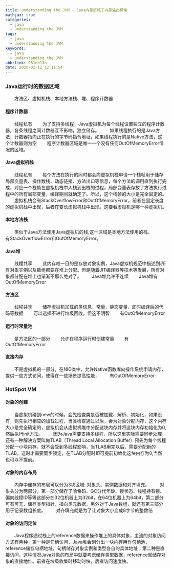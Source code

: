 ```yaml
---
title: understanding the JVM - Java内存区域于内存溢出异常
mathjax: true
categories:
  - java
  - understanding the JVM
tags:
  - java
  - understanding the JVM
keywords:
  - java
  - understanding the JVM
abbrlink: 981eb13a
date: 2020-02-12 12:11:54
---
```


### Java运行时的数据区域
&emsp;&emsp;方法区、虚拟机栈、本地方法栈、堆、程序计数器

#### 程序计数器
&emsp;&emsp;线程私有
&emsp;&emsp;为了支持多线程，Java虚拟机为每个线程设置独立的程序计数器，各条线程之间计数器互不影响，独立储存。
&emsp;&emsp;如果线程执行的是Java方法，计数器指向正在执行的字节码指令地址，如果线程执行的是Native方法，这个计数器则为空
&emsp;&emsp;程序计数器区域是唯一一个没有任何OutOfMemoryError情况的区域。

<!---more-->
#### Java虚拟机栈
&emsp;&emsp;线程私有
&emsp;&emsp;每个方法在执行的同时都会向虚拟机栈申请一个栈帧用于储存局部变量表、操作数栈、动态链接、方法出口等信息，每个方法的调用直到执行完成，对应一个栈帧在虚拟机栈中入栈到出栈的过程，局部变量表存放了方法执行过程中的所有局部变量，编译期间就确定了。所以，这个栈帧的大小是完全固定的。
&emsp;&emsp;虚拟机栈会有StackOverflowError和OutOfMemoryError，前者在固定长度的虚拟机栈中出现，后者在变长虚拟机栈中出现。这要看虚拟机是哪一种虚拟机。

#### 本地方法栈
&emsp;&emsp;类似于Java方法使用Java虚拟机的栈,这一区域是本地方法使用的栈。
&emsp;&emsp;有StackOverflowError和OutOfMemoryError。

#### Java堆
&emsp;&emsp;线程共享
&emsp;&emsp;此内存唯一目的是存放对象实例，Java虚拟机规范中描述到:所有对象实例以及数组都要在堆上分配。但是随着JIT编译器等技术等发展，所有对象都分配在堆上也渐渐不那么绝对了。
&emsp;&emsp;Java堆允许不连续
&emsp;&emsp;Java堆有OutOfMemoryError


#### 方法区
&emsp;&emsp;线程共享
&emsp;&emsp;储存虚拟机加载的类信息，常量，静态变量，即时编译后的代码等数据
&emsp;&emsp;可以选择不进行垃圾回收，但这不明智
&emsp;&emsp;有OutOfMemoryError


#### 运行时常量池
&emsp;&emsp;是方法区的一部分
&emsp;&emsp;允许在程序运行时创建常量
&emsp;&emsp;有OutOfMemoryError

#### 直接内存
&emsp;&emsp;不是虚拟机的一部分，在NIO类中，允许Native函数库向操作系统申请内存，提供一些方式访问，使得在一些场景提高性能，
&emsp;&emsp;有OutOfMemoryError

### HotSpot VM
#### 对象的创建
&emsp;&emsp;当虚拟机碰到new的时候，会先检查类是否被加载、解析、初始化，如果没有，则先执行相应的加载过程，当类检查通过以后，会为对象分配内存，这个内存大小是完全确定的，虚拟机会从虚拟机堆中分配这块内存并将这块内存初始化为0,然后执行init方法。
&emsp;&emsp;因为Java需要支持多线程，所以这里实际需要同步处理，还有一种解决方案叫做TLAB（Thread Local Allocation Buffer）预先为每个线程分配一小块内存，就不会受到多线程影响，当TLAB用完以后，需要分配新的TLAB，这时才需要同步锁定，在TLAB分配时即可提前初始化这块内存为0,当然也可以不提前。


#### 对象的内存布局
&emsp;&emsp;内存中储存的布局可以分为3块区域: 对象头、实例数据和对齐填充。
&emsp;&emsp;对象头分为两部分，第一部分储存了哈希码、GC分代年龄、锁状态、线程持有锁、偏向线程ID等等这部分在32位机器上为32bit，在64位机器上为64bit，第二部分可有可无，储存类型指针，指向类元数据。另外对于Java数组，就还有第三部分用于记录数组长度。
&emsp;&emsp;对齐填充就是为了让对象大小变成8字节的整数倍

#### 对象的访问定位
&emsp;&emsp;Java程序通过栈上的reference数据来操作堆上的具体对象，主流的对象访问方式有两种，第一种是句柄访问，Java堆会划分出一块内存用作句柄池，reference储存句柄地址，句柄储存对象实例和类型各自的具体地址；第二种是直接访问，这种情况Java对象的布局中就要考虑储存类型数据，reference就储存对象的直接地址。前者在垃圾收集时移动时快，后者访问速度快。


